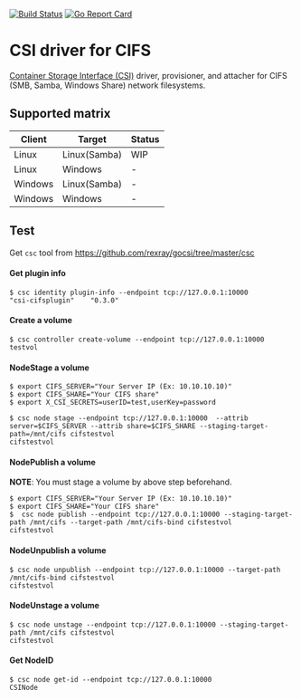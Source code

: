 [![Build Status](https://travis-ci.org/alternative-storage/cifs-csi.svg?branch=master)](https://travis-ci.org/alternative-storage/cifs-csi)
[![Go Report Card](https://goreportcard.com/badge/github.com/alternative-storage/cifs-csi)](https://goreportcard.com/report/github.com/alternative-storage/cifs-csi)

# CSI driver for CIFS

[Container Storage Interface (CSI)](https://github.com/container-storage-interface/) driver, provisioner, and attacher for CIFS (SMB, Samba, Windows Share) network filesystems.

## Supported matrix

Client         | Target         | Status         |
-------------- | -------------- | -------------- |
Linux          | Linux(Samba)   | WIP            |
Linux          | Windows        | -              |
Windows        | Linux(Samba)   | -              |
Windows        | Windows        | -              |


## Test
Get ```csc``` tool from https://github.com/rexray/gocsi/tree/master/csc

#### Get plugin info
```
$ csc identity plugin-info --endpoint tcp://127.0.0.1:10000
"csi-cifsplugin"	"0.3.0"
```

#### Create a volume
```
$ csc controller create-volume --endpoint tcp://127.0.0.1:10000 testvol
```


#### NodeStage a volume
```
$ export CIFS_SERVER="Your Server IP (Ex: 10.10.10.10)"
$ export CIFS_SHARE="Your CIFS share"
$ export X_CSI_SECRETS=userID=test,userKey=password

$ csc node stage --endpoint tcp://127.0.0.1:10000  --attrib server=$CIFS_SERVER --attrib share=$CIFS_SHARE --staging-target-path=/mnt/cifs cifstestvol
cifstestvol
```

#### NodePublish a volume

**NOTE**: You must stage a volume by above step beforehand.

```
$ export CIFS_SERVER="Your Server IP (Ex: 10.10.10.10)"
$ export CIFS_SHARE="Your CIFS share"
$  csc node publish --endpoint tcp://127.0.0.1:10000 --staging-target-path /mnt/cifs --target-path /mnt/cifs-bind cifstestvol
cifstestvol
```

#### NodeUnpublish a volume
```
$ csc node unpublish --endpoint tcp://127.0.0.1:10000 --target-path /mnt/cifs-bind cifstestvol
cifstestvol
```

#### NodeUnstage a volume
```
$ csc node unstage --endpoint tcp://127.0.0.1:10000 --staging-target-path /mnt/cifs cifstestvol
cifstestvol
```

#### Get NodeID
```
$ csc node get-id --endpoint tcp://127.0.0.1:10000
CSINode
```
